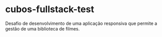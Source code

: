 # cubos-fullstack-test
Desafio de desenvolvimento de uma aplicação responsiva que permite a gestão de uma biblioteca de filmes.
